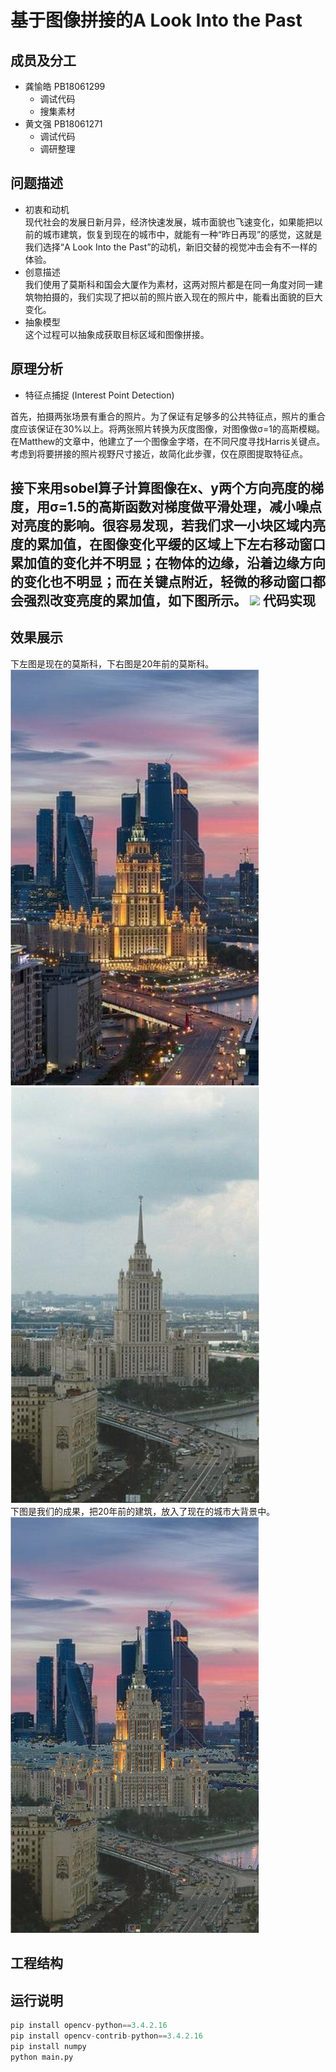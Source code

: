 基于图像拼接的A Look Into the Past
===
成员及分工
---
 * 龚愉皓 PB18061299
   * 调试代码
   * 搜集素材
 * 黄文强 PB18061271
   * 调试代码
   * 调研整理

问题描述
--
* 初衷和动机<br>
  现代社会的发展日新月异，经济快速发展，城市面貌也飞速变化，如果能把以前的城市建筑，恢复到现在的城市中，就能有一种“昨日再现”的感觉，这就是我们选择“A Look Into the Past”的动机，新旧交替的视觉冲击会有不一样的体验。
* 创意描述<br>
  我们使用了莫斯科和国会大厦作为素材，这两对照片都是在同一角度对同一建筑物拍摄的，我们实现了把以前的照片嵌入现在的照片中，能看出面貌的巨大变化。
* 抽象模型<br>
  这个过程可以抽象成获取目标区域和图像拼接。

原理分析
--
* 特征点捕捉 (Interest Point Detection)

首先，拍摄两张场景有重合的照片。为了保证有足够多的公共特征点，照片的重合度应该保证在30%以上。将两张照片转换为灰度图像，对图像做σ=1的高斯模糊。在Matthew的文章中，他建立了一个图像金字塔，在不同尺度寻找Harris关键点。考虑到将要拼接的照片视野尺寸接近，故简化此步骤，仅在原图提取特征点。

接下来用sobel算子计算图像在x、y两个方向亮度的梯度，用σ=1.5的高斯函数对梯度做平滑处理，减小噪点对亮度的影响。很容易发现，若我们求一小块区域内亮度的累加值，在图像变化平缓的区域上下左右移动窗口累加值的变化并不明显；在物体的边缘，沿着边缘方向的变化也不明显；而在关键点附近，轻微的移动窗口都会强烈改变亮度的累加值，如下图所示。
![](https://images.cnitblog.com/i/606248/201403/040127281483199.png)
代码实现
--

效果展示
--

下左图是现在的莫斯科，下右图是20年前的莫斯科。<br>
![现在的莫斯科](https://github.com/USTC-Computer-Vision-2021/project-cv-g-h/blob/main/Now.png)
![20年前的莫斯科](https://github.com/USTC-Computer-Vision-2021/project-cv-g-h/blob/main/Past.png)<br>
下图是我们的成果，把20年前的建筑，放入了现在的城市大背景中。<br>
![效果](https://github.com/USTC-Computer-Vision-2021/project-cv-g-h/blob/main/final_result.png)

工程结构
--

运行说明
--
```python
pip install opencv-python==3.4.2.16
pip install opencv-contrib-python==3.4.2.16
pip install numpy
python main.py
```
